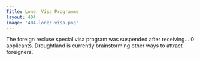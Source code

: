 ```yaml
---
Title: Loner Visa Programme
layout: 404
image: '404-loner-visa.png'
---
```

The foreign recluse special visa program was suspended after receiving... 0 applicants. Droughtland is currently brainstorming other ways to attract foreigners.
